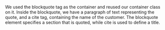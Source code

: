 We used the blockquote tag as the container and reused our container class on it.
Inside the blockquote, we have a paragraph of text representing the quote, and a cite tag, containing the name of the customer.
The blockquote element specifies a section that is quoted, while cite is used to define a title.
